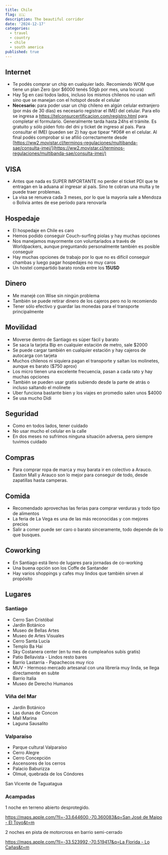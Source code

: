 ```yaml
---
title: Chile
flag: 🇨🇱
description: The beautiful corridor
date: '2024-12-17'
categories:
  - travel
  - country
  - chile
  - south america
published: true
---
```


<script context="module">
    import PostImage from "$lib/ui/custom/PostImage.svelte";
</script>

## Internet

- Te podés comprar un chip en cualquier lado. Recomiendo WOM que tiene un plan Zero (por $6000 tenés 50gb por mes, una locura)
- Hay 5g en casi todos lados, incluso los mismos chilenos no usan wifi sino que se manejan con el hotspot desde el celular
- **Necesario:** para poder usar un chip chileno en algún celular extranjero (por más de 30 días) es necesario registrar el IMEI del celular. Para ello se ingresa a https://telconsurcertificacion.com/registro.html para completar el formulario. Generalmente tarda hasta 24hs el trámite. Es gratuito y sólo piden foto del dni y ticket de ingreso al país. Para consultar el IMEI (pueden ser 2) hay que tipear *#06# en el celular. Al final podés comprobar si se afilió correctamente desde [https://ww2.movistar.cl/terminos-regulaciones/multibanda-sae/consulta-imei/](https://ww2.movistar.cl/terminos-regulaciones/multibanda-sae/consulta-imei/)

## VISA

- Antes que nada es SUPER IMPORTANTE no perder el ticket PDI que te entragan en la aduana al ingresar al país. Sino te cobran una multa y te puede traer problemas.
- La visa se renueva cada 3 meses, por lo que la mayoría sale a Mendoza o Bolivia antes de ese período para renovarla

## Hospedaje

- El hospedaje en Chile es caro
- Hemos podido conseguir Couch-surfing piolas y hay muchas opciones
- Nos manejamos mayormente con voluntariados a través de Worldpackers, aunque preguntando personalmente también es posible conseguir
- Hay muchas opciones de trabajo por lo que no es difícil conseguir chambas y luego pagar hospedajes no muy caros
- Un hostel compartido barato ronda entre los **15USD**

## Dinero

- Me manejé con Wise sin ningún problema
- También se puede retirar dinero de los cajeros pero no lo recomiendo
- Tener sólo efectivo y guardar las monedas para el transporte principalmente

## Movilidad

- Moverse dentro de Santiago es súper fácil y barato
- Se saca la tarjeta Bip en cualquier estación de metro, sale $2000
- Se puede cargar también en cualquier estación y hay cajeros de autocarga con tarjeta
- Muchos chilenos ni siquiera pagan el transporte y saltan los molinetes, aunque es barato ($750 aprox)
- Los micro tienen una excelente frecuencia, pasan a cada rato y hay muchas opciones
- También se pueden usar gratis subiendo desde la parte de atrás o incluso saltando el molinete
- Uber funciona bastante bien y los viajes en promedio salen unos $4000
- Se usa mucho Didi

## Seguridad

- Como en todos lados, tener cuidado
- No usar mucho el celular en la calle
- En dos meses no sufrimos ninguna situación adversa, pero siempre tuvimos cuidado

## Compras

- Para comprar ropa de marca y muy barata ir en colectivo a Arauco. Easton 
Mall y Arauco son lo mejor para conseguir de todo, desde zapatillas hasta camperas.

## Comida

- Recomendado aprovechas las ferias para comprar verduras y todo tipo de alimentos
- La feria de  La Vega es una de las más reconocidas y con mejores precios
- Salir a comer puede ser caro o barato sinceramente, todo depende de lo que busques.

## Coworking

- En Santiago está lleno de lugares para jornadas de co-working
- Una buena opción son los Coffe de Santander
- Hay varios shoppings y cafes muy lindos que también sirven al propósito

## Lugares

### Santiago

- Cerro San Cristóbal
- Jardín Botánico
- Museo de Bellas Artes
- Museo de Artes Visuales
- Cerro Santa Lucía
- Templo Ba Hai
- Sky Costanera center (en tu mes de cumpleaños subís gratis)
- Patio Bellavista - Lindos resto bares
- Barrio Lastarria - Papachecos muy rico
- MUV - Hermoso mercado artesanal con una librería muy linda, se llega directamente en subte
- Barrio Italia
- Museo de Derecho Humanos

### Viña del Mar

- Jardín Botánico
- Las dunas de Concon
- Mall Marina
- Laguna Sausalito

### Valparaíso

- Parque cultural Valparaíso
- Cerro Alegre
- Cerro Concepción
- Ascensores de los cerros
- Palacio Baburizza
- Olmué, quebrada de los Cóndores

San Vicente de Taguatagua

### Acampadas

1 noche en terreno abierto desprotegido. 

[https://maps.apple.com/?ll=-33.644600,-70.360083&q=San José de Maipo - El Toyo&t=m](https://maps.apple.com/?ll=-33.644600,-70.360083&q=San%20Jos%C3%A9%20de%20Maipo%20-%20El%20Toyo&t=m)

2 noches en pista de motorcross en barrio semi-cerrado 

[https://maps.apple.com/?ll=-33.523992,-70.519417&q=La Florida - Lo Cañas&t=m](https://maps.apple.com/?ll=-33.523992,-70.519417&q=La%20Florida%20-%20Lo%20Ca%C3%B1as&t=m)